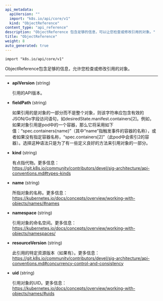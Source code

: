 ```yaml
---
api_metadata:
  apiVersion: ""
  import: "k8s.io/api/core/v1"
  kind: "ObjectReference"
content_type: "api_reference"
description: "ObjectReference 包含足够的信息，可以让您检查或修改引用的对象。"
title: "ObjectReference"
weight: 8
auto_generated: true
---
```


<!--
The file is auto-generated from the Go source code of the component using a generic
[generator](https://github.com/kubernetes-sigs/reference-docs/). To learn how
to generate the reference documentation, please read
[Contributing to the reference documentation](/docs/contribute/generate-ref-docs/).
To update the reference content, please follow the 
[Contributing upstream](/docs/contribute/generate-ref-docs/contribute-upstream/)
guide. You can file document formatting bugs against the
[reference-docs](https://github.com/kubernetes-sigs/reference-docs/) project.
-->



`import "k8s.io/api/core/v1"`

<!--
ObjectReference contains enough information to let you inspect or modify the referred object.

<hr>
-->

ObjectReference包含足够的信息，允许您检查或修改引用的对象。

<hr>


<!--
- **apiVersion** (string)

  API version of the referent.

- **fieldPath** (string)

  If referring to a piece of an object instead of an entire object, this string should contain a valid JSON/Go field access statement, such as desiredState.manifest.containers[2]. For example, if the object reference is to a container within a pod, this would take on a value like: "spec.containers{name}" (where "name" refers to the name of the container that triggered the event) or if no container name is specified "spec.containers[2]" (container with index 2 in this pod). This syntax is chosen only to have some well-defined way of referencing a part of an object.

- **kind** (string)

  Kind of the referent. More info: https://git.k8s.io/community/contributors/devel/sig-architecture/api-conventions.md#types-kinds

- **name** (string)

  Name of the referent. More info: https://kubernetes.io/docs/concepts/overview/working-with-objects/names/#names

- **namespace** (string)

  Namespace of the referent. More info: https://kubernetes.io/docs/concepts/overview/working-with-objects/namespaces/

- **resourceVersion** (string)

  Specific resourceVersion to which this reference is made, if any. More info: https://git.k8s.io/community/contributors/devel/sig-architecture/api-conventions.md#concurrency-control-and-consistency

- **uid** (string)

  UID of the referent. More info: https://kubernetes.io/docs/concepts/overview/working-with-objects/names/#uids
-->

- **apiVersion** (string)

  引用的API版本。

- **fieldPath** (string)

  如果引用的是对象的一部分而不是整个对象，则该字符串应包含有效的JSON/Go字段访问语句，如desiredState.manifest.containers[2]。例如，如果对象引用是pod中的一个容器，那么它将采用如下值：“spec.containers{name}”（其中“name”指触发事件的容器的名称），或者如果没有指定容器名称，“spec.containers[2]”（此pod中会索引2的容器）。选择这种语法只是为了有一些定义良好的方法来引用对象的一部分。

- **kind** (string)

  有点指代物。更多信息：https://git.k8s.io/community/contributors/devel/sig-architecture/api-conventions.md#types-kinds

- **name** (string)

  所指对象的名称。更多信息：https://kubernetes.io/docs/concepts/overview/working-with-objects/names/#names

- **namespace** (string)

  引用对象的命名空间。更多信息：https://kubernetes.io/docs/concepts/overview/working-with-objects/namespaces/

- **resourceVersion** (string)

  此引用的特定资源版本（如果有）。更多信息：https://git.k8s.io/community/contributors/devel/sig-architecture/api-conventions.md#concurrency-control-and-consistency

- **uid** (string)

  引用对象的UID。更多信息：https://kubernetes.io/docs/concepts/overview/working-with-objects/names/#uids


